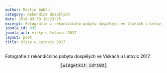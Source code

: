 ```yaml
---
author: Martin Bohůn
category: Rekondice dospělých
date: 2018-03-30 18:23:25
excerpt: Fotografie z rekondičního pobytu dospělých ve Vískách u Letovic 2017
joomla_id: 332
joomla_url: visky-u-letovic-2017
layout: post
title: Vísky u Letovic 2017
---
```


<p>
 <span style="color: #000000;">
  Fotografie z rekondičního pobytu dospělých ve Vískách u Letovic 2017.
 </span>
</p>
<p style="text-align: center;">
 <span style="color: #000000;">
  <span style="font-family: Courier New; background-color: #eaeaea;">
   [widgetkit id=102]
  </span>
 </span>
</p>
<p>
 <span style="color: #000000;">
 </span>
</p>